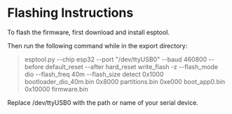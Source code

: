 # Flashing Instructions
To flash the firmware, first download and install esptool.

Then run the following command while in the export directory:
> esptool.py --chip esp32 --port "/dev/ttyUSB0" --baud 460800 --before default_reset --after hard_reset write_flash -z --flash_mode dio --flash_freq 40m --flash_size detect 0x1000 bootloader_dio_40m.bin 0x8000 partitions.bin 0xe000 boot_app0.bin 0x10000 firmware.bin

Replace /dev/ttyUSB0 with the path or name of your serial device.
